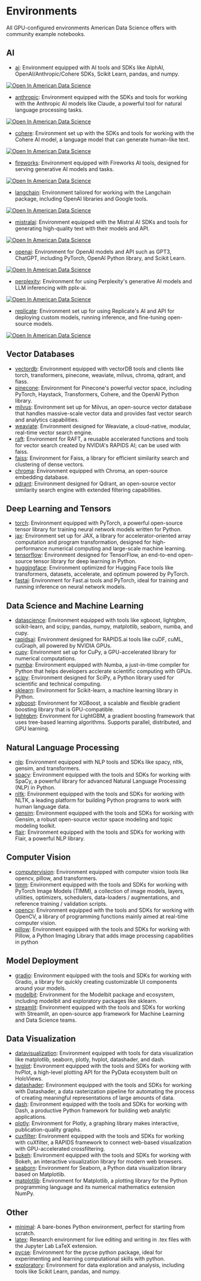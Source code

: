 # Environments

All GPU-configured environments American Data Science offers with community example notebooks.

## AI
- [ai](./ai): Environment equipped with AI tools and SDKs like AlphAI, OpenAI/Anthropic/Cohere SDKs, Scikit Learn, pandas, and numpy.

<a target="_blank" href="https://lab.amdatascience.com/hub/user-redirect/git-pull?repo=https%3A%2F%2Fgithub.com%2Famericandatascience%2Fenvironments&urlpath=lab%2Ftree%2Fenvironments%2Fai/quickstart.ipynb&branch=main"> <img src="https://dashboard.amdatascience.com/images/shieldio-badge.svg" alt="Open In American Data Science"/> </a>
- [anthropic](./anthropic): Environment equipped with the SDKs and tools for working with the Anthropic AI models like Claude, a powerful tool for natural language processing tasks.

<a target="_blank" href="https://lab.amdatascience.com/hub/user-redirect/git-pull?repo=https%3A%2F%2Fgithub.com%2Famericandatascience%2Fenvironments&urlpath=lab%2Ftree%2Fenvironments%2Fanthropic/quickstart.ipynb&branch=main"> <img src="https://dashboard.amdatascience.com/images/shieldio-badge.svg" alt="Open In American Data Science"/> </a>
- [cohere](./cohere): Environment set up with the SDKs and tools for working with the Cohere AI model, a language model that can generate human-like text.

<a target="_blank" href="https://lab.amdatascience.com/hub/user-redirect/git-pull?repo=https%3A%2F%2Fgithub.com%2Famericandatascience%2Fenvironments&urlpath=lab%2Ftree%2Fenvironments%2Fcohere/quickstart.ipynb&branch=main"> <img src="https://dashboard.amdatascience.com/images/shieldio-badge.svg" alt="Open In American Data Science"/> </a>
- [fireworks](./fireworks): Environment equipped with Fireworks AI tools, designed for serving generative AI models and tasks.

<a target="_blank" href="https://lab.amdatascience.com/hub/user-redirect/git-pull?repo=https%3A%2F%2Fgithub.com%2Famericandatascience%2Fenvironments&urlpath=lab%2Ftree%2Fenvironments%2Ffireworks/quickstart.ipynb&branch=main"> <img src="https://dashboard.amdatascience.com/images/shieldio-badge.svg" alt="Open In American Data Science"/> </a>
- [langchain](./langchain): Environment tailored for working with the Langchain package, including OpenAI libraries and Google tools.

<a target="_blank" href="https://lab.amdatascience.com/hub/user-redirect/git-pull?repo=https%3A%2F%2Fgithub.com%2Famericandatascience%2Fenvironments&urlpath=lab%2Ftree%2Fenvironments%2Flangchain/quickstart.ipynb&branch=main"> <img src="https://dashboard.amdatascience.com/images/shieldio-badge.svg" alt="Open In American Data Science"/> </a>
- [mistralai](./mistralai): Environment equipped with the Mistral AI SDKs and tools for generating high-quality text with their models and API.

<a target="_blank" href="https://lab.amdatascience.com/hub/user-redirect/git-pull?repo=https%3A%2F%2Fgithub.com%2Famericandatascience%2Fenvironments&urlpath=lab%2Ftree%2Fenvironments%2Fmistralai/quickstart.ipynb&branch=main"> <img src="https://dashboard.amdatascience.com/images/shieldio-badge.svg" alt="Open In American Data Science"/> </a>
- [openai](./openai): Environment for OpenAI models and API such as GPT3, ChatGPT, including PyTorch, OpenAI Python library, and Scikit Learn.

<a target="_blank" href="https://lab.amdatascience.com/hub/user-redirect/git-pull?repo=https%3A%2F%2Fgithub.com%2Famericandatascience%2Fenvironments&urlpath=lab%2Ftree%2Fenvironments%2Fopenai/quickstart.ipynb&branch=main"> <img src="https://dashboard.amdatascience.com/images/shieldio-badge.svg" alt="Open In American Data Science"/> </a>
- [perplexity](./perplexity): Environment for using Perplexity's generative AI models and LLM inferencing with pplx-ai.

<a target="_blank" href="https://lab.amdatascience.com/hub/user-redirect/git-pull?repo=https%3A%2F%2Fgithub.com%2Famericandatascience%2Fenvironments&urlpath=lab%2Ftree%2Fenvironments%2Fperplexity/quickstart.ipynb&branch=main"> <img src="https://dashboard.amdatascience.com/images/shieldio-badge.svg" alt="Open In American Data Science"/> </a>
- [replicate](./replicate): Environment set up for using Replicate's AI and API for deploying custom models, running inference, and fine-tuning open-source models.

<a target="_blank" href="https://lab.amdatascience.com/hub/user-redirect/git-pull?repo=https%3A%2F%2Fgithub.com%2Famericandatascience%2Fenvironments&urlpath=lab%2Ftree%2Fenvironments%2Freplicate/quickstart.ipynb&branch=main"> <img src="https://dashboard.amdatascience.com/images/shieldio-badge.svg" alt="Open In American Data Science"/> </a>

## Vector Databases
- [vectordb](./vectordb): Environment equipped with vectorDB tools and clients like torch, transformers, pinecone, weaviate, milvus, chroma, qdrant, and fiass.
- [pinecone](./pinecone): Environment for Pinecone's powerful vector space, including PyTorch, Haystack, Transformers, Cohere, and the OpenAI Python library.
- [milvus](./milvus): Environment set up for Milvus, an open-source vector database that handles massive-scale vector data and provides fast vector search and analytics capabilities.
- [weaviate](./weaviate): Environment designed for Weaviate, a cloud-native, modular, real-time vector search engine.
- [raft](./raft): Environment for RAFT, a reusable accelerated functions and tools for vector search created by NVIDIA's RAPIDS AI; can be used with faiss.
- [faiss](./faiss): Environment for Faiss, a library for efficient similarity search and clustering of dense vectors.
- [chroma](./chroma): Environment equipped with Chroma, an open-source embedding database.
- [qdrant](./qdrant): Environment designed for Qdrant, an open-source vector similarity search engine with extended filtering capabilities.

## Deep Learning and Tensors
- [torch](./torch): Environment equipped with PyTorch, a powerful open-source tensor library for training neural network models written for Python.
- [jax](./jax): Environment set up for JAX, a library for accelerator-oriented array computation and program transformation, designed for high-performance numerical computing and large-scale machine learning.
- [tensorflow](./tensorflow): Environment designed for TensorFlow, an end-to-end open-source tensor library for deep learning in Python.
- [huggingface](./huggingface): Environment optimized for Hugging Face tools like transformers, datasets, accelerate, and optimum powered by PyTorch.
- [fastai](./fastai): Environment for Fast.ai tools and PyTorch, ideal for training and running inference on neural network models.

## Data Science and Machine Learning
- [datascience](./datascience): Environment equipped with tools like xgboost, lightgbm, scikit-learn, and scipy, pandas, numpy, matplotlib, seaborn, numba, and cupy.
- [rapidsai](./rapidsai): Environment designed for RAPIDS.ai tools like cuDF, cuML, cuGraph, all powered by NVIDIA GPUs.
- [cupy](./cupy): Environment set up for CuPy, a GPU-accelerated library for numerical computations.
- [numba](./numba): Environment equipped with Numba, a just-in-time compiler for Python that helps developers acclerate scientific computing with GPUs.
- [scipy](./scipy): Environment designed for SciPy, a Python library used for scientific and technical computing.
- [sklearn](./sklearn): Environment for Scikit-learn, a machine learning library in Python.
- [xgboost](./xgboost): Environment for XGBoost, a scalable and flexible gradient boosting library that is GPU-compatible.
- [lightgbm](./lightgbm): Environment for LightGBM, a gradient boosting framework that uses tree-based learning algorithms. Supports parallel, distributed, and GPU learning.

## Natural Language Processing
- [nlp](./nlp): Environment equipped with NLP tools and SDKs like spacy, nltk, gensim, and transformers.
- [spacy](./spacy): Environment equipped with the tools and SDKs for working with SpaCy, a powerful library for advanced Natural Language Processing (NLP) in Python.
- [nltk](./nltk): Environment equipped with the tools and SDKs for working with NLTK, a leading platform for building Python programs to work with human language data.
- [gensim](./gensim): Environment equipped with the tools and SDKs for working with Gensim, a robust open-source vector space modeling and topic modeling toolkit.
- [flair](./flair): Environment equipped with the tools and SDKs for working with Flair, a powerful NLP library.

## Computer Vision
- [computervision](./computervision): Environment equipped with computer vision tools like opencv, pillow, and transformers.
- [timm](./timm): Environment equipped with the tools and SDKs for working with PyTorch Image Models (TIMM), a collection of image models, layers, utilities, optimizers, schedulers, data-loaders / augmentations, and reference training / validation scripts.
- [opencv](./opencv): Environment equipped with the tools and SDKs for working with OpenCV, a library of programming functions mainly aimed at real-time computer vision.
- [pillow](./pillow): Environment equipped with the tools and SDKs for working with Pillow, a Python Imaging Library that adds image processing capabilities in python

## Model Deployment
- [gradio](./gradio): Environment equipped with the tools and SDKs for working with Gradio, a library for quickly creating customizable UI components around your models.
- [modelbit](./modelbit): Environment for the Modelbit package and ecosystem, including modelbit and exploratory packages like sklearn.
- [streamlit](./streamlit): Environment equipped with the tools and SDKs for working with Streamlit, an open-source app framework for Machine Learning and Data Science teams.

## Data Visualization
- [datavisualization](./datavisualization): Environment equipped with tools for data visualization like matplotlib, seaborn, plotly, hvplot, datashader, and dash.
- [hvplot](./hvplot): Environment equipped with the tools and SDKs for working with hvPlot, a high-level plotting API for the PyData ecosystem built on HoloViews.
- [datashader](./datashader): Environment equipped with the tools and SDKs for working with Datashader, a data rasterization pipeline for automating the process of creating meaningful representations of large amounts of data.
- [dash](./dash): Environment equipped with the tools and SDKs for working with Dash, a productive Python framework for building web analytic applications.
- [plotly](./plotly): Environment for Plotly, a graphing library makes interactive, publication-quality graphs.
- [cuxfilter](./cuxfilter): Environment equipped with the tools and SDKs for working with cuXfilter, a RAPIDS framework to connect web-based visualization with GPU-accelerated crossfiltering.
- [bokeh](./bokeh): Environment equipped with the tools and SDKs for working with Bokeh, an interactive visualization library for modern web browsers.
- [seaborn](./seaborn): Environment for Seaborn, a Python data visualization library based on Matplotlib.
- [matplotlib](./matplotlib): Environment for Matplotlib, a plotting library for the Python programming language and its numerical mathematics extension NumPy.


## Other
- [minimal](./minimal): A bare-bones Python environment, perfect for starting from scratch.
- [latex](./latex): Research environment for live editing and writing in .tex files with the Jupyter Lab LaTeX extension.
- [pycse](./pycse): Environment for the pycse python package, ideal for experimenting and learning computational skills with python.
- [exploratory](./exploratory): Environment for data exploration and analysis, including tools like Scikit Learn, pandas, and numpy.

